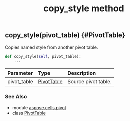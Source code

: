 ﻿---
title: copy_style method
second_title: Aspose.Cells for Python via .NET API References
description: 
type: docs
weight: 80
url: /aspose.cells.pivot/pivottable/copy_style/
is_root: false
---

## copy_style(pivot_table) {#PivotTable}

Copies named style from another pivot table.



```python
def copy_style(self, pivot_table):
    ...
```


| Parameter | Type | Description |
| :- | :- | :- |
| pivot_table | [PivotTable](/cells/python-net/aspose.cells.pivot/pivottable) | Source pivot table. |



### See Also
* module [aspose.cells.pivot](../../)
* class [PivotTable](/cells/python-net/aspose.cells.pivot/pivottable)
